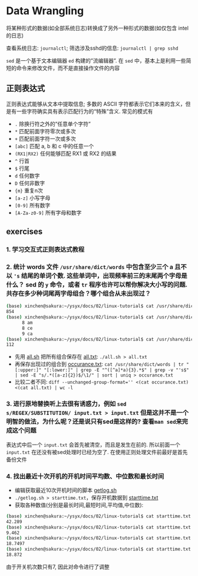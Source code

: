 # Data Wrangling
将某种形式的数据(如全部系统日志)转换成了另外一种形式的数据(如仅包含 intel 的日志)

查看系统日志: `journalctl`; 筛选涉及sshd的信息: `journalctl | grep sshd`

`sed` 是一个基于文本编辑器 `ed` 构建的”流编辑器”. 在 `sed` 中，基本上是利用一些简短的命令来修改文件，而不是直接操作文件的内容

## 正则表达式
正则表达式能够从文本中提取信息; 多数的 ASCII 字符都表示它们本来的含义，但是有一些字符确实具有表示匹配行为的“特殊”含义. 常见的模式有

- `.` 除换行符之外的”任意单个字符”
- `*` 匹配前面字符零次或多次
- `+` 匹配前面字符一次或多次
- `[abc]` 匹配 a, b 和 c 中的任意一个
- `(RX1|RX2)` 任何能够匹配 RX1 或 RX2 的结果
- `^` 行首
- `$` 行尾
- `d` 任何数字
- `D` 任何非数字
- `{m}` 重复n次
- `[a-z]` 小写字母
- `[0-9]` 所有数字
- `[A-Za-z0-9]` 所有字母和数字

## exercises
### 1. 学习交互式正则表达式教程
### 2. 统计 words 文件 `/usr/share/dict/words` 中包含至少三个 a 且不以 `'s` 结尾的单词个数. 这些单词中，出现频率前三的末尾两个字母是什么？ sed 的 `y` 命令，或者 `tr` 程序也许可以帮你解决大小写的问题. 共存在多少种词尾两字母组合？哪个组合从未出现过？

```sh
(base) xinchen@sakura:~/ysyx/docs/02/linux-tutorial$ cat /usr/share/dict/words | tr "[:upper:]" "[:lower:]" | grep -E "^([^a]*a){3}.*$" | grep -v "'s$" | wc -l
854
(base) xinchen@sakura:~/ysyx/docs/02/linux-tutorial$ cat /usr/share/dict/words | tr "[:upper:]" "[:lower:]" | grep -E "^([^a]*a){3}.*$" | grep -v "'s$" | sed -E "s/.*([a-z]{2})$/\1/" | sort | uniq -c | sort | tail -n3
      8 am
      8 ce
      9 ca
(base) xinchen@sakura:~/ysyx/docs/02/linux-tutorial$ cat /usr/share/dict/words | tr "[:upper:]" "[:lower:]" | grep -E "^([^a]*a){3}.*$" | grep -v "'s$" | sed -E "s/.*([a-z]{2})$/\1/" | sort | uniq | wc -l
112
```

- 先用 [all.sh](./all.sh) 把所有组合保存在 [all.txt](./all.txt): `./all.sh > all.txt`
- 再保存出现过的组合到 [occurance.txt](./occurance.txt): `cat /usr/share/dict/words | tr "[:upper:]" "[:lower:]" | grep -E "^([^a]*a){3}.*$" | grep -v "'s$" | sed -E "s/.*([a-z]{2})$/\1/" | sort | uniq > occurance.txt`
- 比较二者不同: `diff --unchanged-group-format='' <(cat occurance.txt) <(cat all.txt) | wc -l`

### 3. 进行原地替换听上去很有诱惑力，例如 `sed s/REGEX/SUBSTITUTION/ input.txt > input.txt` 但是这并不是一个明智的做法，为什么呢？还是说只有sed是这样的? 查看`man sed`来完成这个问题
表达式中后一个 `input.txt` 会首先被清空，而且是发生在前的. 所以前面一个 `input.txt` 在还没有被sed处理时已经为空了. 在使用正则处理文件前最好是首先备份文件

### 4. 找出最近十次开机的开机时间平均数、中位数和最长时间
- 编辑获取最近10次开机时间的脚本 [getlog.sh](./getlog.sh)
- `./getlog.sh > starttime.txt`，保存开机数据到 [starttime.txt](./starttime.txt)
- 获取各种数值(分别是最长时间,最短时间,平均值,中位数):

```sh
(base) xinchen@sakura:~/ysyx/docs/02/linux-tutorial$ cat starttime.txt | grep "systemd\[1\]" | sed -E "s/.*=\ (.*)s\.$/\1/"| sort -n | tail -n1
42.289
(base) xinchen@sakura:~/ysyx/docs/02/linux-tutorial$ cat starttime.txt | grep "systemd\[1\]" | sed -E "s/.*=\ (.*)s\.$/\1/"| sort -nr | tail -n1
9.462
(base) xinchen@sakura:~/ysyx/docs/02/linux-tutorial$ cat starttime.txt | grep "systemd\[1\]" | sed -E "s/.*=\ (.*)s\.$/\1/"| paste -sd+ | bc -l | awk '{print $1/7}'
18.7497
(base) xinchen@sakura:~/ysyx/docs/02/linux-tutorial$ cat starttime.txt | grep "systemd\[1\]" | sed -E "s/.*=\ (.*)s\.$/\1/"| sort -n |paste -sd\  | awk '{print ($4)}'
18.872
```

由于开关机次数只有7, 因此对命令进行了调整